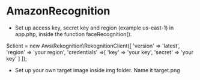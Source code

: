 # AmazonRecognition
- Set up access key, secret key and region (example us-east-1) in app.php, inside the function faceRecognition().

$client = new Aws\Rekognition\RekognitionClient([
         'version' => 'latest',
         'region' => 'your region',
         'credentials' =>[
            'key' => 'your key',
            'secret' => 'your key'
         ]
      ]);
 
 
 - Set up your own target image inside img folder. Name it target.png
